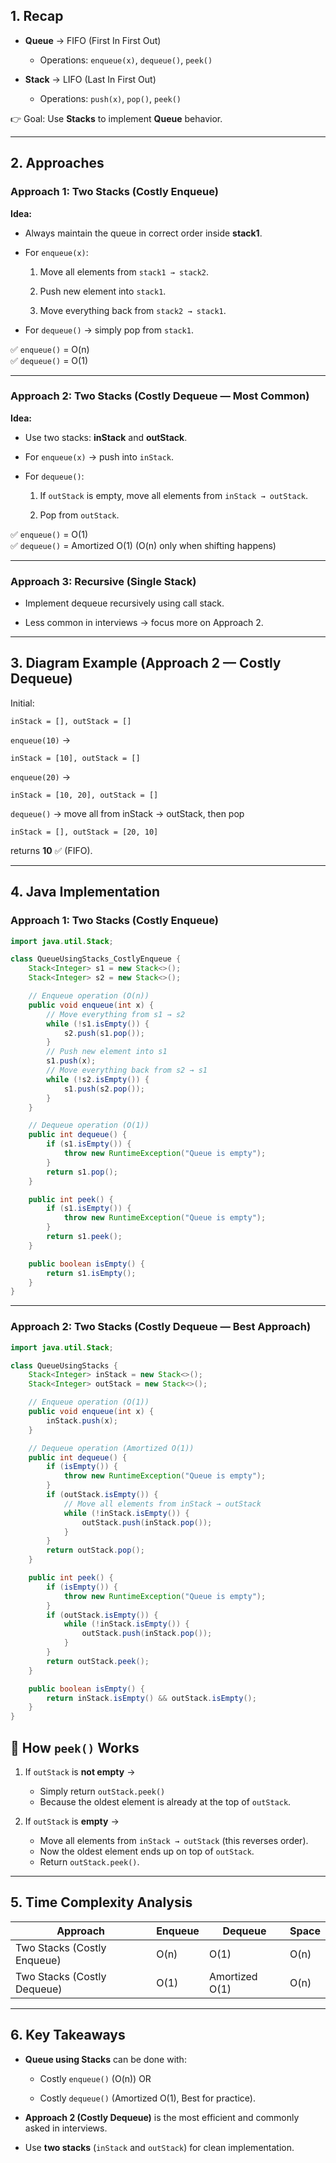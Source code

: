 ## **1. Recap**

- **Queue** → FIFO (First In First Out)
    
    - Operations: `enqueue(x)`, `dequeue()`, `peek()`
        
- **Stack** → LIFO (Last In First Out)
    
    - Operations: `push(x)`, `pop()`, `peek()`
        

👉 Goal: Use **Stacks** to implement **Queue** behavior.

---

## **2. Approaches**

### **Approach 1: Two Stacks (Costly Enqueue)**

**Idea:**

- Always maintain the queue in correct order inside **stack1**.
    
- For `enqueue(x)`:
    
    1. Move all elements from `stack1 → stack2`.
        
    2. Push new element into `stack1`.
        
    3. Move everything back from `stack2 → stack1`.
        
- For `dequeue()` → simply pop from `stack1`.
    

✅ `enqueue()` = O(n)  
✅ `dequeue()` = O(1)

---

### **Approach 2: Two Stacks (Costly Dequeue — Most Common)**

**Idea:**

- Use two stacks: **inStack** and **outStack**.
    
- For `enqueue(x)` → push into `inStack`.
    
- For `dequeue()`:
    
    1. If `outStack` is empty, move all elements from `inStack → outStack`.
        
    2. Pop from `outStack`.
        

✅ `enqueue()` = O(1)  
✅ `dequeue()` = Amortized O(1) (O(n) only when shifting happens)

---

### **Approach 3: Recursive (Single Stack)**

- Implement dequeue recursively using call stack.
    
- Less common in interviews → focus more on Approach 2.
    

---

## **3. Diagram Example (Approach 2 — Costly Dequeue)**

Initial:

`inStack = [], outStack = []`

`enqueue(10)` →

`inStack = [10], outStack = []`

`enqueue(20)` →

`inStack = [10, 20], outStack = []`

`dequeue()` → move all from inStack → outStack, then pop

`inStack = [], outStack = [20, 10]`

returns **10** ✅ (FIFO).

---

## **4. Java Implementation**

### **Approach 1: Two Stacks (Costly Enqueue)**

```java
import java.util.Stack;

class QueueUsingStacks_CostlyEnqueue {
    Stack<Integer> s1 = new Stack<>();
    Stack<Integer> s2 = new Stack<>();

    // Enqueue operation (O(n))
    public void enqueue(int x) {
        // Move everything from s1 → s2
        while (!s1.isEmpty()) {
            s2.push(s1.pop());
        }
        // Push new element into s1
        s1.push(x);
        // Move everything back from s2 → s1
        while (!s2.isEmpty()) {
            s1.push(s2.pop());
        }
    }

    // Dequeue operation (O(1))
    public int dequeue() {
        if (s1.isEmpty()) {
            throw new RuntimeException("Queue is empty");
        }
        return s1.pop();
    }

    public int peek() {
        if (s1.isEmpty()) {
            throw new RuntimeException("Queue is empty");
        }
        return s1.peek();
    }

    public boolean isEmpty() {
        return s1.isEmpty();
    }
}

```

---

### **Approach 2: Two Stacks (Costly Dequeue — Best Approach)**

```java
import java.util.Stack;

class QueueUsingStacks {
    Stack<Integer> inStack = new Stack<>();
    Stack<Integer> outStack = new Stack<>();

    // Enqueue operation (O(1))
    public void enqueue(int x) {
        inStack.push(x);
    }

    // Dequeue operation (Amortized O(1))
    public int dequeue() {
        if (isEmpty()) {
            throw new RuntimeException("Queue is empty");
        }
        if (outStack.isEmpty()) {
            // Move all elements from inStack → outStack
            while (!inStack.isEmpty()) {
                outStack.push(inStack.pop());
            }
        }
        return outStack.pop();
    }

    public int peek() {
        if (isEmpty()) {
            throw new RuntimeException("Queue is empty");
        }
        if (outStack.isEmpty()) {
            while (!inStack.isEmpty()) {
                outStack.push(inStack.pop());
            }
        }
        return outStack.peek();
    }

    public boolean isEmpty() {
        return inStack.isEmpty() && outStack.isEmpty();
    }
}

```

## 📌 **How `peek()` Works**

1. If `outStack` is **not empty** →
    
    - Simply return `outStack.peek()`        
    - Because the oldest element is already at the top of `outStack`.
        
2. If `outStack` is **empty** →
    
    - Move all elements from `inStack → outStack` (this reverses order).    
    - Now the oldest element ends up on top of `outStack`.    
    - Return `outStack.peek()`.
---

## **5. Time Complexity Analysis**

|Approach|Enqueue|Dequeue|Space|
|---|---|---|---|
|Two Stacks (Costly Enqueue)|O(n)|O(1)|O(n)|
|Two Stacks (Costly Dequeue)|O(1)|Amortized O(1)|O(n)|

---

## **6. Key Takeaways**

- **Queue using Stacks** can be done with:
    
    - Costly `enqueue()` (O(n)) OR
        
    - Costly `dequeue()` (Amortized O(1), Best for practice).
        
- **Approach 2 (Costly Dequeue)** is the most efficient and commonly asked in interviews.
    
- Use **two stacks** (`inStack` and `outStack`) for clean implementation.